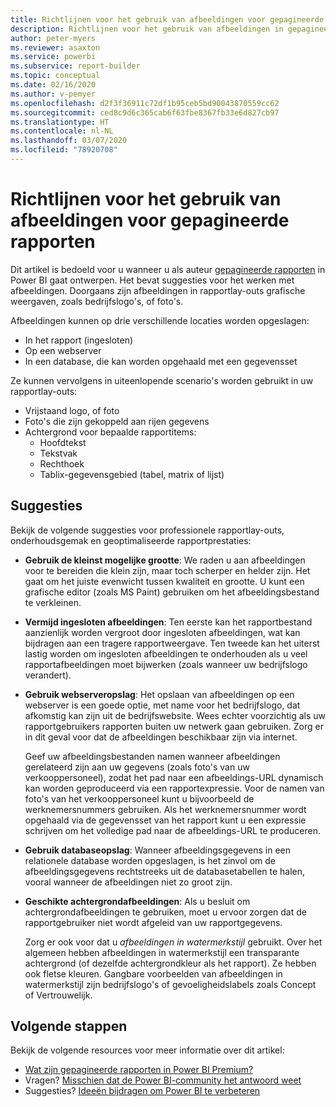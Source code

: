 ```yaml
---
title: Richtlijnen voor het gebruik van afbeeldingen voor gepagineerde rapporten
description: Richtlijnen voor het gebruik van afbeeldingen in gepagineerde Power BI-rapporten.
author: peter-myers
ms.reviewer: asaxton
ms.service: powerbi
ms.subservice: report-builder
ms.topic: conceptual
ms.date: 02/16/2020
ms.author: v-pemyer
ms.openlocfilehash: d2f3f36911c72df1b95ceb5bd90043870559cc62
ms.sourcegitcommit: ced8c9d6c365cab6f63fbe8367fb33e6d827cb97
ms.translationtype: HT
ms.contentlocale: nl-NL
ms.lasthandoff: 03/07/2020
ms.locfileid: "78920708"
---
```

# <a name="image-use-guidance-for-paginated-reports"></a>Richtlijnen voor het gebruik van afbeeldingen voor gepagineerde rapporten

Dit artikel is bedoeld voor u wanneer u als auteur [gepagineerde rapporten](../paginated-reports/paginated-reports-report-builder-power-bi.md) in Power BI gaat ontwerpen. Het bevat suggesties voor het werken met afbeeldingen. Doorgaans zijn afbeeldingen in rapportlay-outs grafische weergaven, zoals bedrijfslogo's, of foto's.

Afbeeldingen kunnen op drie verschillende locaties worden opgeslagen:

- In het rapport (ingesloten)
- Op een webserver
- In een database, die kan worden opgehaald met een gegevensset

Ze kunnen vervolgens in uiteenlopende scenario's worden gebruikt in uw rapportlay-outs:

- Vrijstaand logo, of foto
- Foto's die zijn gekoppeld aan rijen gegevens
- Achtergrond voor bepaalde rapportitems:
  - Hoofdtekst
  - Tekstvak
  - Rechthoek
  - Tablix-gegevensgebied (tabel, matrix of lijst)

## <a name="suggestions"></a>Suggesties

Bekijk de volgende suggesties voor professionele rapportlay-outs, onderhoudsgemak en geoptimaliseerde rapportprestaties:

- **Gebruik de kleinst mogelijke grootte**: We raden u aan afbeeldingen voor te bereiden die klein zijn, maar toch scherper en helder zijn. Het gaat om het juiste evenwicht tussen kwaliteit en grootte. U kunt een grafische editor (zoals MS Paint) gebruiken om het afbeeldingsbestand te verkleinen.
- **Vermijd ingesloten afbeeldingen**: Ten eerste kan het rapportbestand aanzienlijk worden vergroot door ingesloten afbeeldingen, wat kan bijdragen aan een tragere rapportweergave. Ten tweede kan het uiterst lastig worden om ingesloten afbeeldingen te onderhouden als u veel rapportafbeeldingen moet bijwerken (zoals wanneer uw bedrijfslogo verandert).
- **Gebruik webserveropslag**: Het opslaan van afbeeldingen op een webserver is een goede optie, met name voor het bedrijfslogo, dat afkomstig kan zijn uit de bedrijfswebsite. Wees echter voorzichtig als uw rapportgebruikers rapporten buiten uw netwerk gaan gebruiken. Zorg er in dit geval voor dat de afbeeldingen beschikbaar zijn via internet.

    Geef uw afbeeldingsbestanden namen wanneer afbeeldingen gerelateerd zijn aan uw gegevens (zoals foto's van uw verkooppersoneel), zodat het pad naar een afbeeldings-URL dynamisch kan worden geproduceerd via een rapportexpressie. Voor de namen van foto's van het verkooppersoneel kunt u bijvoorbeeld de werknemersnummers gebruiken. Als het werknemersnummer wordt opgehaald via de gegevensset van het rapport kunt u een expressie schrijven om het volledige pad naar de afbeeldings-URL te produceren.
- **Gebruik databaseopslag**: Wanneer afbeeldingsgegevens in een relationele database worden opgeslagen, is het zinvol om de afbeeldingsgegevens rechtstreeks uit de databasetabellen te halen, vooral wanneer de afbeeldingen niet zo groot zijn.
- **Geschikte achtergrondafbeeldingen**: Als u besluit om achtergrondafbeeldingen te gebruiken, moet u ervoor zorgen dat de rapportgebruiker niet wordt afgeleid van uw rapportgegevens. 

    Zorg er ook voor dat u _afbeeldingen in watermerkstijl_ gebruikt. Over het algemeen hebben afbeeldingen in watermerkstijl een transparante achtergrond (of dezelfde achtergrondkleur als het rapport). Ze hebben ook fletse kleuren. Gangbare voorbeelden van afbeeldingen in watermerkstijl zijn bedrijfslogo's of gevoeligheidslabels zoals Concept of Vertrouwelijk.

## <a name="next-steps"></a>Volgende stappen

Bekijk de volgende resources voor meer informatie over dit artikel:

- [Wat zijn gepagineerde rapporten in Power BI Premium?](../paginated-reports/paginated-reports-report-builder-power-bi.md)
- Vragen? [Misschien dat de Power BI-community het antwoord weet](https://community.powerbi.com/)
- Suggesties? [Ideeën bijdragen om Power BI te verbeteren](https://ideas.powerbi.com/)
